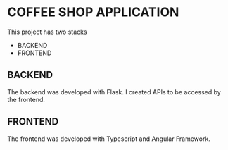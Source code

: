 # COFFEE SHOP APPLICATION
This project has two stacks
- BACKEND
- FRONTEND

## BACKEND
The backend was developed with Flask.
I created APIs to be accessed by the frontend.

## FRONTEND
The frontend was developed with Typescript and Angular Framework.

